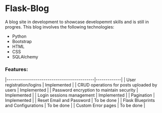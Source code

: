 # Flask-Blog

A blog site in development to showcase developemnt skills and is still in progres.
This blog involves the following technologies:
* Python
* Bootstrap
* HTML
* CSS
* SQLAlchemy

### Features:
|---------------------------------------------|-------------|
| User registration/logins                    | Implemented |
| CRUD operations for posts uploaded by users | Implemented |
| Password encryption to maintain security    | Implemented |
| Login sessions management                   | Implemented |
| Pagination                                  | Implemented |
| Reset Email and Password                    | To be done  |
| Flask Blueprints and Configurations         | To be done  |
| Custom Error pages                          | To be done  |